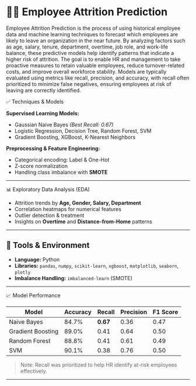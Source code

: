 # 👩‍💼 Employee Attrition Prediction
Employee Attrition Prediction is the process of using historical employee data and machine learning techniques to forecast which employees are likely to leave an organization in the near future. By analyzing factors such as age, salary, tenure, department, overtime, job role, and work-life balance, these predictive models help identify patterns that indicate a higher risk of attrition. The goal is to enable HR and management to take proactive measures to retain valuable employees, reduce turnover-related costs, and improve overall workforce stability. Models are typically evaluated using metrics like recall, precision, and accuracy, with recall often prioritized to minimize false negatives, ensuring employees at risk of leaving are correctly identified.



 ✅ Techniques & Models

**Supervised Learning Models:**

* Gaussian Naive Bayes *(Best Recall: 0.67)*
* Logistic Regression, Decision Tree, Random Forest, SVM
* Gradient Boosting, XGBoost, K-Nearest Neighbors

**Preprocessing & Feature Engineering:**

* Categorical encoding: Label & One-Hot
* Z-score normalization
* Handling class imbalance with **SMOTE**

---
 📊 Exploratory Data Analysis (EDA)

* Attrition trends by **Age, Gender, Salary, Department**
* Correlation heatmaps for numerical features
* Outlier detection & treatment
* Insights on **Overtime** and **Distance-from-Home** patterns

---

## 🚀 Tools & Environment

* **Language:** Python
* **Libraries:** `pandas`, `numpy`, `scikit-learn`, `xgboost`, `matplotlib`, `seaborn`, `plotly`
* **Imbalance Handling:** `imbalanced-learn` (SMOTE)

---

 📈 Model Performance

| Model             | Accuracy | Recall   | Precision | F1 Score |
| ----------------- | -------- | -------- | --------- | -------- |
| Naive Bayes       | 84.7%    | **0.67** | 0.36      | 0.47     |
| Gradient Boosting | 89.0%    | 0.41     | 0.64      | 0.50     |
| Random Forest     | 88.8%    | 0.41     | 0.61      | 0.49     |
| SVM               | 90.1%    | 0.38     | 0.76      | 0.50     |

> Note: Recall was prioritized to help HR identify at-risk employees effectively.

---

 



